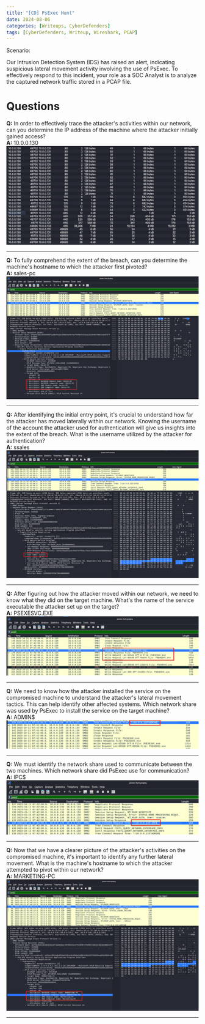 ```yaml
---
title: "[CD] PsExec Hunt"
date: 2024-08-06
categories: [Writeups, CyberDefenders]
tags: [CyberDefenders, Writeup, Wireshark, PCAP]
---
```


Scenario:

Our Intrusion Detection System (IDS) has raised an alert, indicating suspicious lateral movement activity involving the use of PsExec. To effectively respond to this incident, your role as a SOC Analyst is to analyze the captured network traffic stored in a PCAP file.

# Questions

**Q:** In order to effectively trace the attacker's activities within our network, can you determine the IP address of the machine where the attacker initially gained access? <br />
**A:** 10.0.0.130 <br />
<img src="/assets/img/PsExec-Hunt/PsExec-Hunt-q1-1.png" alt="PsExec Hunt">

***

**Q:** To fully comprehend the extent of the breach, can you determine the machine's hostname to which the attacker first pivoted? <br />
**A:** sales-pc <br />
<img src="/assets/img/PsExec-Hunt/PsExec-Hunt-q2-1.png" alt="PsExec Hunt">

***

**Q:** After identifying the initial entry point, it's crucial to understand how far the attacker has moved laterally within our network. Knowing the username of the account the attacker used for authentication will give us insights into the extent of the breach. What is the username utilized by the attacker for authentication? <br />
**A:** ssales <br />
<img src="/assets/img/PsExec-Hunt/PsExec-Hunt-q3-1.png" alt="PsExec Hunt">

***

**Q:** After figuring out how the attacker moved within our network, we need to know what they did on the target machine. What's the name of the service executable the attacker set up on the target? <br />
**A:** PSEXESVC.EXE <br />
<img src="/assets/img/PsExec-Hunt/PsExec-Hunt-q4-1.png" alt="PsExec Hunt">

***

**Q:** We need to know how the attacker installed the service on the compromised machine to understand the attacker's lateral movement tactics. This can help identify other affected systems. Which network share was used by PsExec to install the service on the target machine? <br />
**A:** ADMIN$ <br />
<img src="/assets/img/PsExec-Hunt/PsExec-Hunt-q5-1.png" alt="PsExec Hunt">

***

**Q:** We must identify the network share used to communicate between the two machines. Which network share did PsExec use for communication? <br />
**A:** IPC$ <br />
<img src="/assets/img/PsExec-Hunt/PsExec-Hunt-q6-1.png" alt="PsExec Hunt">

***

**Q:** Now that we have a clearer picture of the attacker's activities on the compromised machine, it's important to identify any further lateral movement. What is the machine's hostname to which the attacker attempted to pivot within our network? <br />
**A:** MARKETING-PC <br />
<img src="/assets/img/PsExec-Hunt/PsExec-Hunt-q7-1.png" alt="PsExec Hunt">

***